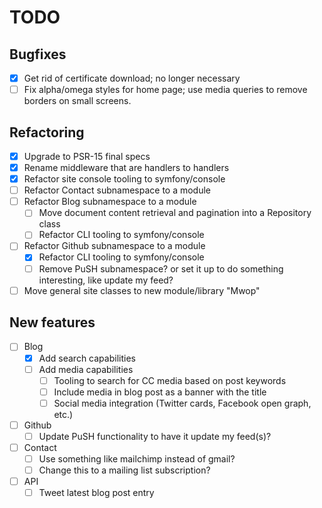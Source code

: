 # TODO

## Bugfixes

- [x] Get rid of certificate download; no longer necessary
- [ ] Fix alpha/omega styles for home page; use media queries to remove borders
  on small screens.

## Refactoring

- [x] Upgrade to PSR-15 final specs
- [x] Rename middleware that are handlers to handlers
- [x] Refactor site console tooling to symfony/console
- [ ] Refactor Contact subnamespace to a module
- [ ] Refactor Blog subnamespace to a module
  - [ ] Move document content retrieval and pagination into a Repository class
  - [ ] Refactor CLI tooling to symfony/console
- [ ] Refactor Github subnamespace to a module
  - [x] Refactor CLI tooling to symfony/console
  - [ ] Remove PuSH subnamespace? or set it up to do something interesting, like
    update my feed?
- [ ] Move general site classes to new module/library "Mwop"

## New features

- [ ] Blog
  - [x] Add search capabilities
  - [ ] Add media capabilities
    - [ ] Tooling to search for CC media based on post keywords
    - [ ] Include media in blog post as a banner with the title
    - [ ] Social media integration (Twitter cards, Facebook open graph, etc.)
- [ ] Github
  - [ ] Update PuSH functionality to have it update my feed(s)?
- [ ] Contact
  - [ ] Use something like mailchimp instead of gmail?
  - [ ] Change this to a mailing list subscription?
- [ ] API
  - [ ] Tweet latest blog post entry
